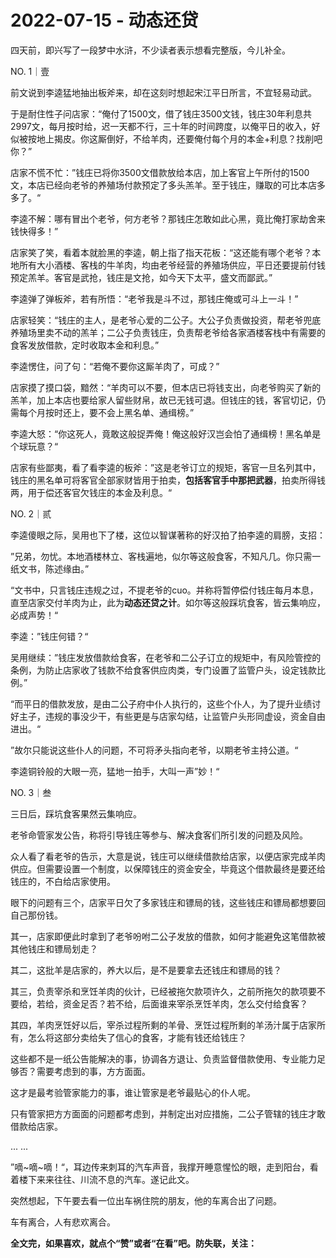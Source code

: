 # 2022-07-15 - 动态还贷

四天前，即兴写了一段梦中水浒，不少读者表示想看完整版，今儿补全。

NO. 1｜壹

前文说到李逵猛地抽出板斧来，却在这刻时想起宋江平日所言，不宜轻易动武。

于是耐住性子问店家：“俺付了1500文，借了钱庄3500文钱，钱庄30年利息共2997文，每月按时给，迟一天都不行，三十年的时间跨度，以俺平日的收入，好似被按地上揭皮。你这厮倒好，不给羊肉，还要俺付每个月的本金+利息？找削吧你？”

店家不慌不忙：”钱庄已将你3500文借款放给本店，加上客官上午所付的1500文，本店已经向老爷的养殖场付款预定了多头羔羊。至于钱庄，赚取的可比本店多多了。“

李逵不解：哪有冒出个老爷，何方老爷？那钱庄怎敢如此心黑，竟比俺打家劫舍来钱快得多！”

店家笑了笑，看着本就脸黑的李逵，朝上指了指天花板：“这还能有哪个老爷？本地所有大小酒楼、客栈的牛羊肉，均由老爷经营的养殖场供应，平日还要提前付钱预定羔羊。客官是武抢，钱庄是文抢，如今天下太平，盛文而鄙武。”

李逵弹了弹板斧，若有所悟：“老爷我是斗不过，那钱庄俺或可斗上一斗！”

店家轻笑：“钱庄的主人，是老爷心爱的二公子。大公子负责做投资，帮老爷兜底养殖场里卖不动的羔羊；二公子负责钱庄，负责帮老爷给各家酒楼客栈中有需要的食客发放借款，定时收取本金和利息。”

李逵愣住，问了句：“若俺不要你这厮羊肉了，可成？”

店家摸了摸口袋，黯然：“羊肉可以不要，但本店已将钱支出，向老爷购买了新的羔羊，加上本店也要给家人留些财帛，故已无钱可退。但钱庄的钱，客官切记，仍需每个月按时还上，要不会上黑名单、通缉榜。”

李逵大怒：“你这死人，竟敢这般捉弄俺！俺这般好汉岂会怕了通缉榜！黑名单是个球玩意？“

店家有些鄙夷，看了看李逵的板斧：”这是老爷订立的规矩，客官一旦名列其中，钱庄的黑名单可将客官全部家财皆用于拍卖，**包括客官手中那把武器**，拍卖所得钱两，用于偿还客官欠钱庄的本金及利息。“

NO. 2｜贰

李逵傻眼之际，吴用也下了楼，这位以智谋著称的好汉拍了拍李逵的肩膀，支招：

”兄弟，勿忧。本地酒楼林立、客栈遍地，似尔等这般食客，不知凡几。你只需一纸文书，陈述缘由。”

“文书中，只言钱庄违规之过，不提老爷的cuo。并称将暂停偿付钱庄每月本息，直至店家交付羊肉为止，此为**动态还贷之计**。如尔等这般踩坑食客，皆云集响应，必成声势！“

李逵：”钱庄何错？“

吴用继续：”钱庄发放借款给食客，在老爷和二公子订立的规矩中，有风险管控的条例，为防止店家收了钱款不给食客供应肉类，专门设置了监管户头，设定钱款比例。”

“而平日的借款发放，是由二公子府中仆人执行的，这些个仆人，为了提升业绩讨好主子，违规的事没少干，有些更是与店家勾结，让监管户头形同虚设，资金自由进出。“

”故尔只能说这些仆人的问题，不可将矛头指向老爷，以期老爷主持公道。“

李逵铜铃般的大眼一亮，猛地一拍手，大叫一声”妙！“

NO. 3｜叁

三日后，踩坑食客果然云集响应。

老爷命管家发公告，称将引导钱庄等参与、解决食客们所引发的问题及风险。

众人看了看老爷的告示，大意是说，钱庄可以继续借款给店家，以便店家完成羊肉供应。但需要设置一个制度，以保障钱庄的资金安全，毕竟这个借款最终是要还给钱庄的，不白给店家使用。

眼下的问题有三个，店家平日欠了多家钱庄和镖局的钱，这些钱庄和镖局都想要回自己那份钱。

其一，店家即便此时拿到了老爷吩咐二公子发放的借款，如何才能避免这笔借款被其他钱庄和镖局划走？

其二，这批羊是店家的，养大以后，是不是要拿去还钱庄和镖局的钱？

其三，负责宰杀和烹饪羊肉的伙计，已经被拖欠款项许久，之前所拖欠的款项要不要给，若给，资金足否？若不给，后面谁来宰杀烹饪羊肉，怎么交付给食客？

其四，羊肉烹饪好以后，宰杀过程所剩的羊骨、烹饪过程所剩的羊汤汁属于店家所有，怎么将这部分卖给失了信心的食客，才能有钱还给钱庄？

这些都不是一纸公告能解决的事，协调各方退让、负责监督借款使用、专业能力足够否？需要考虑到的事，方方面面。

这才是最考验管家能力的事，谁让管家是老爷最贴心的仆人呢。

只有管家把方方面面的问题都考虑到，并制定出对应措施，二公子管辖的钱庄才敢借款给店家。

... ...

”嘀~嘀~嘀！“，耳边传来刺耳的汽车声音，我撑开睡意惺忪的眼，走到阳台，看着楼下来来往往、川流不息的汽车。遂记此文。

突然想起，下午要去看一位出车祸住院的朋友，他的车离合出了问题。

车有离合，人有悲欢离合。

**全文完，如果喜欢，就点个“赞”或者“在看”吧。防失联，关注：**
